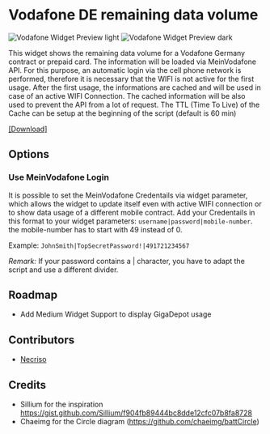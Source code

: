 # Vodafone DE remaining data volume
![Vodafone Widget Preview light](https://raw.githubusercontent.com/ThisIsBenny/iOS-Widgets/main/VodafoneDE/previewLight.jpeg)
![Vodafone Widget Preview dark](https://raw.githubusercontent.com/ThisIsBenny/iOS-Widgets/main/VodafoneDE/previewDark.jpeg)

This widget shows the remaining data volume for a Vodafone Germany contract or prepaid card. The information will be loaded via MeinVodafone API. For this purpose, an automatic login via the cell phone network is performed, therefore it is necessary that the WIFI is not active for the first usage.
After the first usage, the informations are cached and will be used in case of an active WIFI Connection. The cached information will be also used to prevent the API from a lot of request. The TTL (Time To Live) of the Cache can be setup at the beginning of the script (default is 60 min)

[[Download]](https://raw.githubusercontent.com/ThisIsBenny/iOS-Widgets/main/VodafoneDE/VodafoneDE.js)

## Options
### Use MeinVodafone Login
It is possible to set the MeinVodafone Credentails via widget parameter, which allows the widget to update itself even with active WIFI connection or to show data usage of a different mobile contract.
Add your Credentails in this format to your widget parameters: `username|password|mobile-number`. the mobile-number has to start with 49 instead of 0.

Example: `JohnSmith|TopSecretPassword!|491721234567`

_Remark:_ If your password contains a | character, you have to adapt the script and use a different divider.

## Roadmap
* Add Medium Widget Support to display GigaDepot usage

## Contributors
* [Necriso](https://github.com/Necriso)

## Credits
* Sillium for the inspiration https://gist.github.com/Sillium/f904fb89444bc8dde12cfc07b8fa8728
* Chaeimg for the Circle diagram (https://github.com/chaeimg/battCircle)
